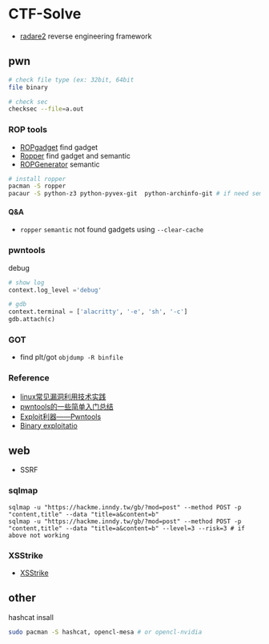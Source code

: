 # CTF-Solve
  - [radare2](https://github.com/radare/radare2) reverse engineering framework

## pwn
  ``` bash
  # check file type (ex: 32bit, 64bit
  file binary

  # check sec 
  checksec --file=a.out 

  ```

### ROP tools
  - [ROPgadget](https://github.com/JonathanSalwan/ROPgadget) find gadget
  - [Ropper](https://github.com/sashs/Ropper) find gadget and semantic
  - [ROPGenerator](https://github.com/Boyan-MILANOV/ropgenerator) semantic
  
  ``` bash
  # install ropper
  pacman -S ropper
  pacaur -S python-z3 python-pyvex-git  python-archinfo-git # if need semantic
  ```

#### Q&A
  - `ropper` `semantic` not found gadgets using `--clear-cache`

### pwntools
  debug
  ``` python
  # show log
  context.log_level ='debug'

  # gdb
  context.terminal = ['alacritty', '-e', 'sh', '-c']
  gdb.attach(c)
  ```

### GOT
  - find plt/got `objdump -R binfile`

### Reference
  - [linux常见漏洞利用技术实践](https://wooyun.js.org/drops/linux%E5%B8%B8%E8%A7%81%E6%BC%8F%E6%B4%9E%E5%88%A9%E7%94%A8%E6%8A%80%E6%9C%AF%E5%AE%9E%E8%B7%B5.html)
  - [pwntools的一些简单入门总结](https://prowes5.github.io/2018/08/06/pwntools%E7%9A%84%E4%B8%80%E4%BA%9B%E7%AE%80%E5%8D%95%E5%85%A5%E9%97%A8%E6%80%BB%E7%BB%93/)
  - [Exploit利器——Pwntools](http://brieflyx.me/2015/python-module/pwntools-intro/)
  - [Binary exploitatio](https://www.slideshare.net/AngelBoy1/binary-exploitation-ais3)

## web
  - SSRF

### sqlmap
  ```
  sqlmap -u "https://hackme.inndy.tw/gb/?mod=post" --method POST -p "content,title" --data "title=a&content=b"  
  sqlmap -u "https://hackme.inndy.tw/gb/?mod=post" --method POST -p "content,title" --data "title=a&content=b" --level=3 --risk=3 # if above not working
  ```

### XSStrike
  - [XSStrike](https://github.com/s0md3v/XSStrike)
  
## other
  hashcat insall
  ``` bash
  sudo pacman -S hashcat, opencl-mesa # or opencl-nvidia
  ```
